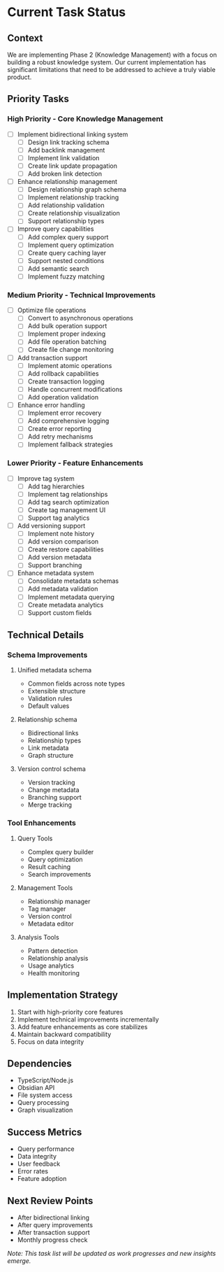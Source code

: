 # Current Task Status

## Context
We are implementing Phase 2 (Knowledge Management) with a focus on building a robust knowledge system. Our current implementation has significant limitations that need to be addressed to achieve a truly viable product.

## Priority Tasks

### High Priority - Core Knowledge Management
- [ ] Implement bidirectional linking system
  - [ ] Design link tracking schema
  - [ ] Add backlink management
  - [ ] Implement link validation
  - [ ] Create link update propagation
  - [ ] Add broken link detection

- [ ] Enhance relationship management
  - [ ] Design relationship graph schema
  - [ ] Implement relationship tracking
  - [ ] Add relationship validation
  - [ ] Create relationship visualization
  - [ ] Support relationship types

- [ ] Improve query capabilities
  - [ ] Add complex query support
  - [ ] Implement query optimization
  - [ ] Create query caching layer
  - [ ] Support nested conditions
  - [ ] Add semantic search
  - [ ] Implement fuzzy matching

### Medium Priority - Technical Improvements
- [ ] Optimize file operations
  - [ ] Convert to asynchronous operations
  - [ ] Add bulk operation support
  - [ ] Implement proper indexing
  - [ ] Add file operation batching
  - [ ] Create file change monitoring

- [ ] Add transaction support
  - [ ] Implement atomic operations
  - [ ] Add rollback capabilities
  - [ ] Create transaction logging
  - [ ] Handle concurrent modifications
  - [ ] Add operation validation

- [ ] Enhance error handling
  - [ ] Implement error recovery
  - [ ] Add comprehensive logging
  - [ ] Create error reporting
  - [ ] Add retry mechanisms
  - [ ] Implement fallback strategies

### Lower Priority - Feature Enhancements
- [ ] Improve tag system
  - [ ] Add tag hierarchies
  - [ ] Implement tag relationships
  - [ ] Add tag search optimization
  - [ ] Create tag management UI
  - [ ] Support tag analytics

- [ ] Add versioning support
  - [ ] Implement note history
  - [ ] Add version comparison
  - [ ] Create restore capabilities
  - [ ] Add version metadata
  - [ ] Support branching

- [ ] Enhance metadata system
  - [ ] Consolidate metadata schemas
  - [ ] Add metadata validation
  - [ ] Implement metadata querying
  - [ ] Create metadata analytics
  - [ ] Support custom fields

## Technical Details

### Schema Improvements
1. Unified metadata schema
   - Common fields across note types
   - Extensible structure
   - Validation rules
   - Default values

2. Relationship schema
   - Bidirectional links
   - Relationship types
   - Link metadata
   - Graph structure

3. Version control schema
   - Version tracking
   - Change metadata
   - Branching support
   - Merge tracking

### Tool Enhancements
1. Query Tools
   - Complex query builder
   - Query optimization
   - Result caching
   - Search improvements

2. Management Tools
   - Relationship manager
   - Tag manager
   - Version control
   - Metadata editor

3. Analysis Tools
   - Pattern detection
   - Relationship analysis
   - Usage analytics
   - Health monitoring

## Implementation Strategy
1. Start with high-priority core features
2. Implement technical improvements incrementally
3. Add feature enhancements as core stabilizes
4. Maintain backward compatibility
5. Focus on data integrity

## Dependencies
- TypeScript/Node.js
- Obsidian API
- File system access
- Query processing
- Graph visualization

## Success Metrics
- Query performance
- Data integrity
- User feedback
- Error rates
- Feature adoption

## Next Review Points
- After bidirectional linking
- After query improvements
- After transaction support
- Monthly progress check

*Note: This task list will be updated as work progresses and new insights emerge.*
